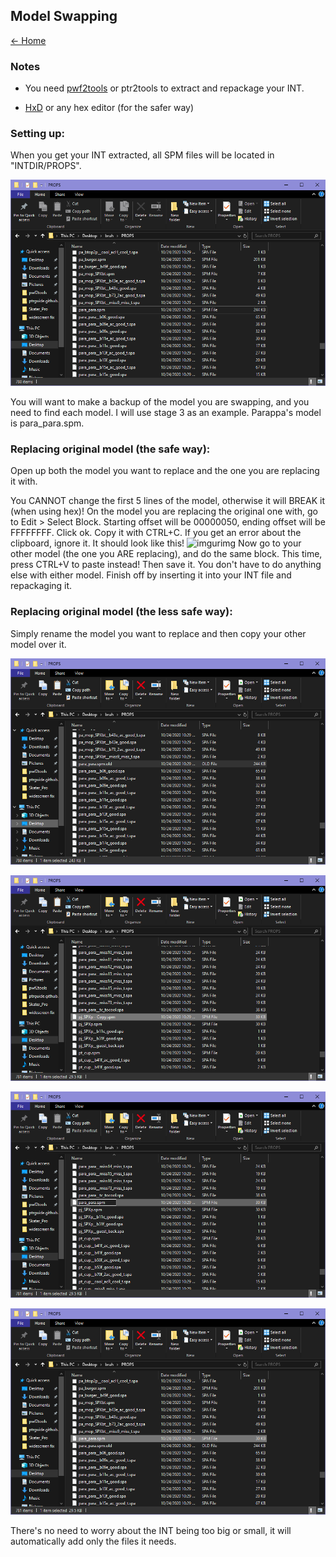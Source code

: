 ## Model Swapping

[← Home](https://ptrguide.github.io)

### Notes

- You need [pwf2tools](./zip/pwf2tools-v12-beta2.zip) or ptr2tools to extract and repackage your INT.

- [HxD](https://mh-nexus.de/en/hxd/) or any hex editor (for the safer way)

### Setting up:

When you get your INT extracted, all SPM files will be located in "INTDIR/PROPS".

![img](./img/props.png)

You will want to make a backup of the model you are swapping, and you need to find each model. I will use stage 3 as an example. Parappa's model is para_para.spm.

### Replacing original model (the safe way):

Open up both the model you want to replace and the one you are replacing it with.

You CANNOT change the first 5 lines of the model, otherwise it will BREAK it (when using hex)! On the model you are replacing the original one with, go to Edit > Select Block. Starting offset will be 00000050, ending offset will be FFFFFFFF. Click ok. Copy it with CTRL+C. If you get an error about the clipboard, ignore it. It should look like this!
![imgurimg](https://i.imgur.com/tgc1DKJ.png)
Now go to your other model (the one you ARE replacing), and do the same block. This time, press CTRL+V to paste instead! Then save it. You don't have to do anything else with either model.
Finish off by inserting it into your INT file and repackaging it.

### Replacing original model (the less safe way):

Simply rename the model you want to replace and then copy your other model over it.

![img1](./img/explorerrename.png)

![img2](./img/explorercopy.png)

![img3](./img/explorerren2.png)

![img4](./img/explorerfinished.png)

There's no need to worry about the INT being too big or small, it will automatically add only the files it needs.